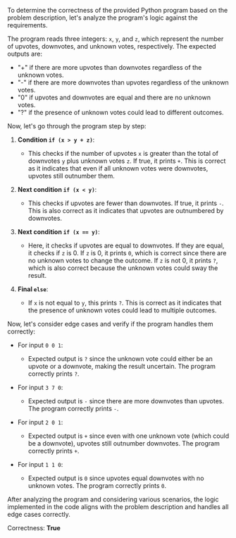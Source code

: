 To determine the correctness of the provided Python program based on the problem description, let's analyze the program's logic against the requirements.

The program reads three integers: `x`, `y`, and `z`, which represent the number of upvotes, downvotes, and unknown votes, respectively. The expected outputs are:
- "+" if there are more upvotes than downvotes regardless of the unknown votes.
- "-" if there are more downvotes than upvotes regardless of the unknown votes.
- "0" if upvotes and downvotes are equal and there are no unknown votes.
- "?" if the presence of unknown votes could lead to different outcomes.

Now, let's go through the program step by step:

1. **Condition `if (x > y + z)`**: 
   - This checks if the number of upvotes `x` is greater than the total of downvotes `y` plus unknown votes `z`. If true, it prints `+`. This is correct as it indicates that even if all unknown votes were downvotes, upvotes still outnumber them.

2. **Next condition `if (x < y)`**: 
   - This checks if upvotes are fewer than downvotes. If true, it prints `-`. This is also correct as it indicates that upvotes are outnumbered by downvotes.

3. **Next condition `if (x == y)`**: 
   - Here, it checks if upvotes are equal to downvotes. If they are equal, it checks if `z` is 0. If `z` is 0, it prints `0`, which is correct since there are no unknown votes to change the outcome. If `z` is not 0, it prints `?`, which is also correct because the unknown votes could sway the result.

4. **Final `else`**: 
   - If `x` is not equal to `y`, this prints `?`. This is correct as it indicates that the presence of unknown votes could lead to multiple outcomes.

Now, let's consider edge cases and verify if the program handles them correctly:

- For input `0 0 1`: 
  - Expected output is `?` since the unknown vote could either be an upvote or a downvote, making the result uncertain. The program correctly prints `?`.

- For input `3 7 0`: 
  - Expected output is `-` since there are more downvotes than upvotes. The program correctly prints `-`.

- For input `2 0 1`: 
  - Expected output is `+` since even with one unknown vote (which could be a downvote), upvotes still outnumber downvotes. The program correctly prints `+`.

- For input `1 1 0`: 
  - Expected output is `0` since upvotes equal downvotes with no unknown votes. The program correctly prints `0`.

After analyzing the program and considering various scenarios, the logic implemented in the code aligns with the problem description and handles all edge cases correctly.

Correctness: **True**